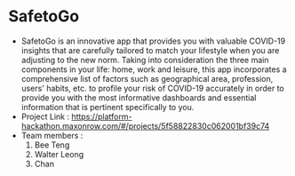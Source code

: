 # SafetoGo
- SafetoGo is an innovative app that provides you with valuable COVID-19 insights that are carefully tailored to match your lifestyle when you are adjusting to the new norm. Taking into consideration the three main components in your life: home, work and leisure, this app incorporates a comprehensive list of factors such as geographical area, profession, users' habits, etc. to profile your risk of COVID-19 accurately in order to provide you with the most informative dashboards and essential information that is pertinent specifically to you.
- Project Link : https://platform-hackathon.maxonrow.com/#/projects/5f58822830c062001bf39c74
- Team members : 
  1. Bee Teng
  2. Walter Leong
  3. Chan
